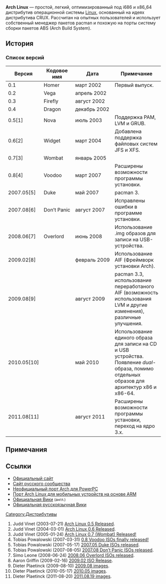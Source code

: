 **Arch Linux** — простой, легкий, оптимизированный под i686 и x86_64
дистрибутив операционной системы [Linux](Linux),
основанный на идеях дистрибутива CRUX. Рассчитан на опытных
пользователей и использует собственный менеджер пакетов pacman и
похожую на порты систему сборки пакетов ABS (Arch Build System).

## История

### Список версий

| Версия        | Кодовое имя | Дата         | Примечание                                                                                                                                     |
| ------------- | ----------- | ------------ | ---------------------------------------------------------------------------------------------------------------------------------------------- |
| 0.1           | Homer       | март 2002    | Первый выпуск.                                                                                                                                 |
| 0.2           | Vega        | апрель 2002  |                                                                                                                                                |
| 0.3           | Firefly     | август 2002  |                                                                                                                                                |
| 0.4           | Dragon      | декабрь 2002 |                                                                                                                                                |
| 0.5\[1\]      | Nova        | июль 2003    | Поддержка PAM, LVM и GRUB.                                                                                                                     |
| 0.6\[2\]      | Widget      | март 2004    | Добавлена поддержка файловых систем JFS и XFS.                                                                                                 |
| 0.7\[3\]      | Wombat      | январь 2005  |                                                                                                                                                |
| 0.8\[4\]      | Voodoo      | март 2007    | Расширены возможности программы установки.                                                                                                     |
| 2007.05\[5\]  | Duke        | май 2007     | pacman 3.                                                                                                                                      |
| 2007.08\[6\]  | Don’t Panic | август 2007  | Исправлены ошибки в программе установки.                                                                                                       |
| 2008.06\[7\]  | Overlord    | июнь 2008    | Использование .img образов для записи на USB-устройства.                                                                                       |
| 2009.02\[8\]  |             | февраль 2009 | Использование AIF (Фреймворк установки Arch).                                                                                                  |
| 2009.08\[9\]  |             | август 2009  | pacman 3.3, использование переработаного AIF (возможность использования LVM и другие изменения), различные улучшения.                          |
| 2010.05\[10\] |             | май 2010     | Использование единого образа для записи на CD и USB устройства. Появление *dual*-образа, помимо отдельных образов для архитектур x86 и x86-64. |
| 2011.08\[11\] |             | август 2011  | Расширены возможности программы установки, переход на ядро 3.x.                                                                                |

## Примечания

<references />

## Ссылки

  - [Официальный сайт](http://www.archlinux.org/)
  - [Сайт русского сообщества](http://www.archlinux.org.ru/)
  - [Неофициальный порт Arch для PowerPC](http://www.archlinuxppc.org/)
  - [Порт Arch Linux для мобильных устройств на основе
    ARM](http://www.archmobile.org/)
  - [Официальная Вики](http://wiki.archlinux.org/index.php/Main_Page)
    <small>(англ.)</small>
  - [Официальная русскоязычная
    Вики](http://wiki.archlinux.org/index.php/Main_Page_\(Русский\))

[Category:Дистрибутивы](Category:Дистрибутивы)

1.  Judd Vinet (2003-07-21) [Arch Linux 0.5
    Released](http://www.archlinux.org/news/25/).
2.  Judd Vinet (2004-03-01) [Arch Linux 0.6
    Released](http://www.archlinux.org/news/50/).
3.  Judd Vinet (2005-01-24) [Arch Linux 0.7 (Wombat)
    Released\!](http://www.archlinux.org/news/133/)
4.  Tobias Powalowski (2007-03-31) [0.8 Voodoo ISOs finally
    released\!](http://www.archlinux.org/news/305/)
5.  Tobias Powalowski (2007-05-17) [2007.05 Duke ISOs
    released](http://www.archlinux.org/news/325/).
6.  Tobias Powalowski (2007-08-05) [2007.08 Don’t Panic ISOs
    released](http://www.archlinux.org/news/337/).
7.  Simo Leone (2008-06-24) [2008.06 Overlord ISOs
    released](http://www.archlinux.org/news/398/).
8.  Aaron Griffin (2009-02-16) [2009.02 ISO
    Release](http://www.archlinux.org/news/434/).
9.  Dieter Plaetinck (2009-08-10) [2009.08
    images](http://www.archlinux.org/news/459/).
10. Dieter Plaetinck (2010-05-17) [2010.05
    images](http://www.archlinux.org/news/500/).
11. Dieter Plaetinck (2011-08-20) [2011.08.19
    images](http://www.archlinux.org/news/20110819-installation-media/).